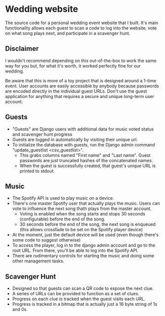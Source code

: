 # Wedding website

The source code for a personal wedding event website that I built. It's main functionality allows each guest to scan a code to log into the website, vote on what song plays next, and participate in a scavenger hunt.

## Disclaimer

I wouldn't recommend depending on this out-of-the-box to work the same way for you but, for what it's worth, it worked perfectly fine for our wedding.

Be aware that this is more of a toy project that is designed around a 1-time event. User accounts are easily accessible by anybody because passwords are encoded directly in the individual guest URLs. Don't use the guest application for anything that requires a secure and unique long-term user account.

## Guests

* "Guests" are Django users with additional data for music voted status and scavenger hunt progress
* Guests are logged in automatically by visiting their unique url.
* To initialize the database with guests, run the Django admin command "update_guestlist <csv_guestlist>".
  * This grabs columns named "First name" and "Last name". Guest passwords are just truncated hashes of the concatenated names.
  * When the guest is successfully created, that guest's unique URL is printed to stdout.
 
## Music
 
* The Spotify API is used to play music on a device. 
* There's one master Spotify user that actually plays the music. Users can vote to influence the next song thath plays from the master account.
  * Voting is enabled when the song starts and stops 30 seconds (configurable) before the end of the song.
  * 30 seconds before the end of the song, the next song is enqueued (this allows crossfade to be set on the Spotify player device)
* At the moment, just the default device will be used (even though there's some code to suggest otherwise)
* To access the player, log in to the django admin account and go to the root URL. From there, you'll be able to log into the Spotify API.
* There are rudimentary controls for starting the music and doing some other management tasks.

## Scavenger Hunt

* Designed so that guests can scan a QR code to expose the next clue.
* A series of URLs can be provided to function as a set of clues.
* Progress on each clue is tracked when the guest visits each URL.
* Progress is tracked in a bitmap that is actually just a 16 byte string of 1s and 0s.
